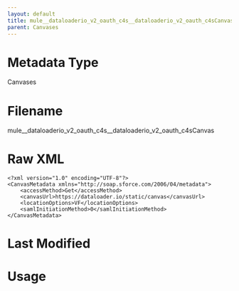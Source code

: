```yaml
---
layout: default
title: mule__dataloaderio_v2_oauth_c4s__dataloaderio_v2_oauth_c4sCanvas
parent: Canvases
---
```

# Metadata Type
Canvases


# Filename 
mule__dataloaderio_v2_oauth_c4s__dataloaderio_v2_oauth_c4sCanvas


# Raw XML
```
<?xml version="1.0" encoding="UTF-8"?>
<CanvasMetadata xmlns="http://soap.sforce.com/2006/04/metadata">
    <accessMethod>Get</accessMethod>
    <canvasUrl>https://dataloader.io/static/canvas</canvasUrl>
    <locationOptions>VF</locationOptions>
    <samlInitiationMethod>0</samlInitiationMethod>
</CanvasMetadata>
```


# Last Modified


# Usage
